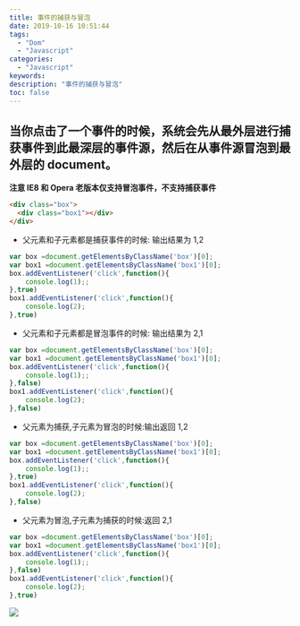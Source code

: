 ```yaml
---
title: 事件的捕获与冒泡
date: 2019-10-16 10:51:44
tags:
  - "Dom"
  - "Javascript"
categories:
  - "Javascript"
keywords:
description: "事件的捕获与冒泡"
toc: false
---
```


## 当你点击了一个事件的时候，系统会先从最外层进行捕获事件到此最深层的事件源，然后在从事件源冒泡到最外层的 document。

**注意 IE8 和 Opera 老版本仅支持冒泡事件，不支持捕获事件**

```html
<div class="box">
  <div class="box1"></div>
</div>
```

- 父元素和子元素都是捕获事件的时候: 输出结果为 1,2
```javascript
var box =document.getElementsByClassName('box')[0];
var box1 =document.getElementsByClassName('box1')[0];
box.addEventListener('click',function(){
    console.log(1);;
},true)
box1.addEventListener('click',function(){
    console.log(2);
},true)
```
- 父元素和子元素都是冒泡事件的时候: 输出结果为 2,1
```javascript
var box =document.getElementsByClassName('box')[0];
var box1 =document.getElementsByClassName('box1')[0];
box.addEventListener('click',function(){
    console.log(1);;
},false)
box1.addEventListener('click',function(){
    console.log(2);
},false)
```

- 父元素为捕获,子元素为冒泡的时候:输出返回 1,2
```javascript
var box =document.getElementsByClassName('box')[0];
var box1 =document.getElementsByClassName('box1')[0];
box.addEventListener('click',function(){
    console.log(1);;
},true)
box1.addEventListener('click',function(){
    console.log(2);
},false)
```

- 父元素为冒泡,子元素为捕获的时候:返回 2,1
```javascript
var box =document.getElementsByClassName('box')[0];
var box1 =document.getElementsByClassName('box1')[0];
box.addEventListener('click',function(){
    console.log(1);;
},false)
box1.addEventListener('click',function(){
    console.log(2);
},true)
```


![](https://wx2.sinaimg.cn/mw690/ed984376ly1g8wgfl29onj20ff0ert9a.jpg)
